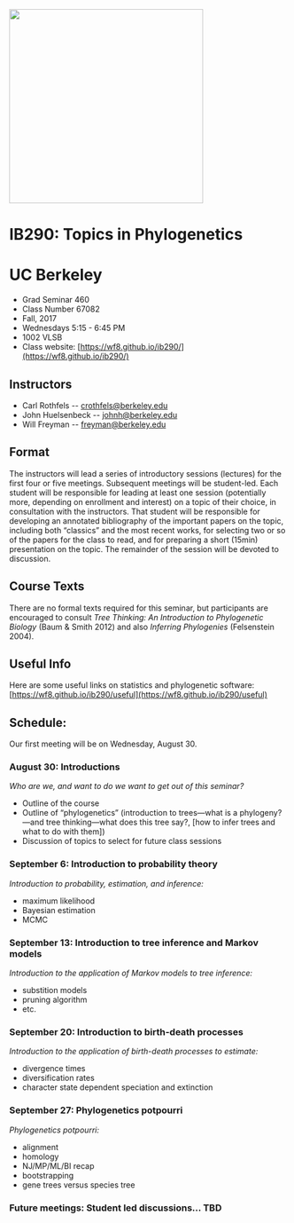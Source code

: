 <img src="http://willfreyman.org/assets/img/onag_big1.jpg" width="350" />

# IB290: Topics in Phylogenetics
# UC Berkeley

* Grad Seminar 460
* Class Number 67082
* Fall, 2017
* Wednesdays 5:15 - 6:45 PM
* 1002 VLSB
* Class website: [https://wf8.github.io/ib290/](https://wf8.github.io/ib290/)

## Instructors

* Carl Rothfels -- crothfels@berkeley.edu
* John Huelsenbeck -- johnh@berkeley.edu
* Will Freyman -- freyman@berkeley.edu

## Format 

The instructors will lead a series of introductory sessions (lectures) for the first four or five meetings. Subsequent meetings will be student-led. Each student will be responsible for leading at least one session (potentially more, depending on enrollment and interest) on a topic of their choice, in consultation with the instructors. That student will be responsible for developing an annotated bibliography of the important papers on the topic, including both “classics” and the most recent works, for selecting two or so of the papers for the class to read, and for preparing a short (15min) presentation on the topic. The remainder of the session will be devoted to discussion.

## Course Texts 

There are no formal texts required for this seminar, but participants are encouraged to consult *Tree Thinking: An Introduction to Phylogenetic Biology* (Baum & Smith 2012) and also *Inferring Phylogenies* (Felsenstein 2004).

## Useful Info

Here are some useful links on statistics and phylogenetic software: [https://wf8.github.io/ib290/useful](https://wf8.github.io/ib290/useful)

## Schedule:

Our first meeting will be on Wednesday, August 30.

### August 30: Introductions

*Who are we, and want to do we want to get out of this seminar?*
* Outline of the course
* Outline of “phylogenetics” (introduction to trees—what is a phylogeny?—and tree thinking—what does this tree say?, [how to infer trees and what to do with them])
* Discussion of topics to select for future class sessions

### September 6: Introduction to probability theory

*Introduction to probability, estimation, and inference:*
* maximum likelihood
* Bayesian estimation
* MCMC

### September 13: Introduction to tree inference and Markov models

*Introduction to the application of Markov models to tree inference:*
* substition models
* pruning algorithm
* etc.

### September 20: Introduction to birth-death processes

*Introduction to the application of birth-death processes to estimate:*
* divergence times
* diversification rates
* character state dependent speciation and extinction


### September 27: Phylogenetics potpourri

*Phylogenetics potpourri:* 
* alignment
* homology
* NJ/MP/ML/BI recap
* bootstrapping
* gene trees versus species tree

### Future meetings: Student led discussions... TBD




